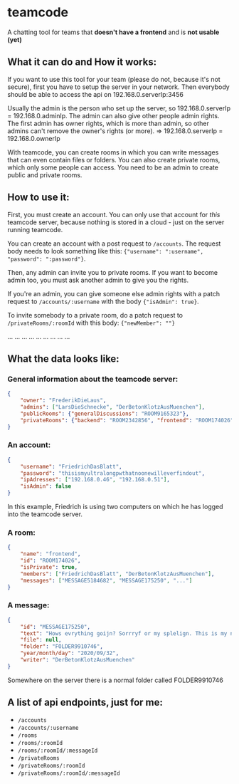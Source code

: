 # teamcode

A chatting tool for teams that **doesn't have a frontend** and is **not usable (yet)**

## What it can do and How it works:

If you want to use this tool for your team (please
do not, because it's not secure), first you have to
setup the server in your network. Then everybody should
be able to access the api on 192.168.0.serverIp:3456

Usually the admin is the person who set up the server,
so 192.168.0.serverIp = 192.168.0.adminIp. The admin
can also give other people admin rights. The first
admin has owner rights, which is more than admin, so
other admins can't remove the owner's rights (or more).
=> 192.168.0.serverIp = 192.168.0.ownerIp

With teamcode, you can create rooms in which you can
write messages that can even contain files or folders. You can also
create private rooms, which only some people can access.
You need to be an admin to create public and private rooms.

## How to use it:

First, you must create an account. You can only use that
account for *this* teamcode server, because nothing is
stored in a cloud - just on the server running teamcode.

You can create an account with a post request to ```/accounts```.
The request body needs to look something like this: ```{"username": ":username", "password": ":password"}```.

Then, any admin can invite you to private rooms. If you want
to become admin too, you must ask another admin to give you
the rights.

If you're an admin, you can give someone else admin rights with a patch request to ```/accounts/:username``` with the body ```{"isAdmin": true}```.

To invite somebody to a private room, do a patch request to ```/privateRooms/:roomId``` with this body: ```{"newMember": ""}```

... ... ... ... ... ... ... ... ...

## What the data looks like:

### General information about the teamcode server:

```json
{
    "owner": "FrederikDieLaus",
    "admins": ["LarsDieSchnecke", "DerBetonKlotzAusMuenchen"],
    "publicRooms": {"generalDiscussions": "ROOM9165323"},
    "privateRooms": {"backend": "ROOM2342856", "frontend": "ROOM174026"}
}
```

### An account:

```json
{
    "username": "FriedrichDasBlatt",
    "password": "thisismyultralongpwthatnoonewilleverfindout",
    "ipAdresses": ["192.168.0.46", "192.168.0.51"],
    "isAdmin": false
}
```
In this example, Friedrich is using two computers on which he has logged into the teamcode server.

### A room:

```json
{
    "name": "frontend",
    "id": "ROOM174026",
    "isPrivate": true,
    "members": ["FriedrichDasBlatt", "DerBetonKlotzAusMuenchen"],
    "messages": ["MESSAGE5184682", "MESSAGE175250", "..."]
}
```

### A message:

```json
{
    "id": "MESSAGE175250",
    "text": "Hows evrything goijn? Sorrryf or my splelign. This is my neew versiuon of ...",
    "file": null,
    "folder": "FOLDER9910746",
    "year/month/day": "2020/09/32",
    "writer": "DerBetonKlotzAusMuenchen"
}
```
Somewhere on the server there is a normal folder called FOLDER9910746

## A list of api endpoints, just for me:

- ```/accounts```
- ```/accounts/:username```
- ```/rooms```
- ```/rooms/:roomId```
- ```/rooms/:roomId/:messageId```
- ```/privateRooms```
- ```/privateRooms/:roomId```
- ```/privateRooms/:roomId/:messageId```
